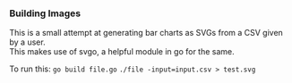 ### Building Images

This is a small attempt at generating bar charts as SVGs from a CSV given by a user.  
This makes use of svgo, a helpful module in go for the same.  

To run this:
`go build file.go` 
`./file -input=input.csv > test.svg`
